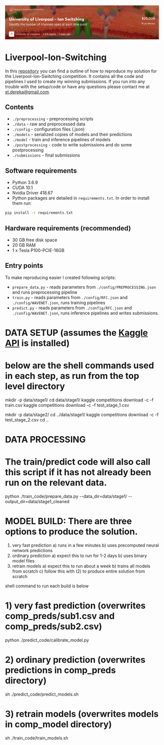 ![Image of Yaktocat](image.png)


# Liverpool-Ion-Switching
In this [repository](https://github.com/stdereka/liverpool-ion-switching) you can find a outline of how to reproduce my solution for the Liverpool-Ion-Switching competition.
It contains all the code and pipelines I used to create my winning submissions.
If you run into any trouble with the setup/code or have any questions please contact me at [st.dereka@gmail.com](st.dereka@gmail.com).

## Contents

* `./preprocessing` - preprocessing scripts
* `./data` - raw and preprocessed data
* `./config` - configuration files (.json)
* `./models` - serialized copies of models and their predictions
* `./model` - train and inference pipelines of models
* `./postprocessing` - code to write submissions and do some postprocessing
* `./submissions` - final submissions

## Software requirements

* Python 3.6.9
* CUDA 10.1
* Nvidia Driver 418.67
* Python packages are detailed in `requirements.txt`. In order to install them run:
```bash
pip install -r requirements.txt
```

## Hardware requirements (recommended)

* 30 GB free disk space
* 20 GB RAM
* 1 x Tesla P100-PCIE-16GB

## Entry points

To make reproducing easier I created following scripts:

* `prepare_data.py` - reads parameters from `./config/PREPROCESSING.json` and runs preprocessing pipeline
* `train.py` - reads parameters from `./config/RFC.json` and `./config/WAVENET.json`, runs training pipelines
* `predict.py` - reads parameters from `./config/RFC.json` and `./config/WAVENET.json`, runs inference pipelines and writes submissions.


# DATA SETUP (assumes the [Kaggle API](https://github.com/Kaggle/kaggle-api) is installed)
# below are the shell commands used in each step, as run from the top level directory
mkdir -p data/stage1/
cd data/stage1/
kaggle competitions download -c <competition name> -f train.csv
kaggle competitions download -c <competition name> -f test_stage_1.csv

mkdir -p data/stage2/
cd ../data/stage1/
kaggle competitions download -c <competition name> -f test_stage_2.csv
cd ..

# DATA PROCESSING
# The train/predict code will also call this script if it has not already been run on the relevant data.
python ./train_code/prepare_data.py --data_dir=data/stage1/ --output_dir=data/stage1_cleaned

# MODEL BUILD: There are three options to produce the solution.
1) very fast prediction
    a) runs in a few minutes
    b) uses precomputed neural network predictions
2) ordinary prediction
    a) expect this to run for 1-2 days
    b) uses binary model files
3) retrain models
    a) expect this to run about a week
    b) trains all models from scratch
    c) follow this with (2) to produce entire solution from scratch

shell command to run each build is below
# 1) very fast prediction (overwrites comp_preds/sub1.csv and comp_preds/sub2.csv)
python ./predict_code/calibrate_model.py

# 2) ordinary prediction (overwrites predictions in comp_preds directory)
sh ./predict_code/predict_models.sh

# 3) retrain models (overwrites models in comp_model directory)
sh ./train_code/train_models.sh
